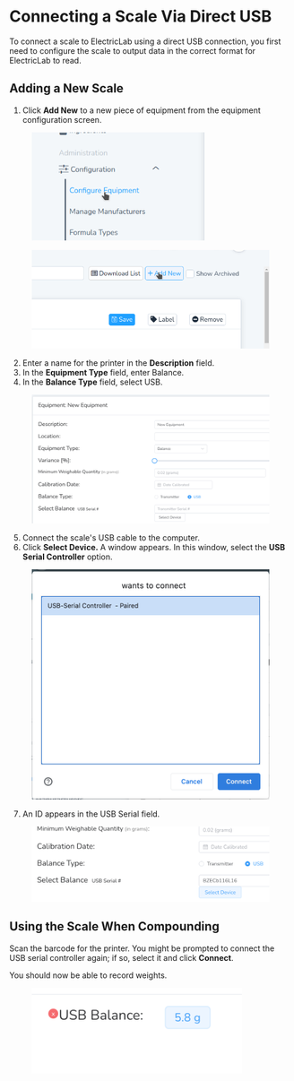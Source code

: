 # Connecting a Scale Via Direct USB

To connect a scale to ElectricLab using a direct USB connection, you first need to configure the scale to output data in the correct format for ElectricLab to read.

## Adding a New Scale <a href="#adding-a-new-scale-0" id="adding-a-new-scale-0"></a>

1. Click **Add New** to a new piece of equipment from the equipment configuration screen.

<figure><img src="../../.gitbook/assets/image (1).png" alt="" width="308"><figcaption></figcaption></figure>

<figure><img src="../../.gitbook/assets/image (2).png" alt="" width="495"><figcaption></figcaption></figure>

2. Enter a name for the printer in the **Description** field.
3. In the **Equipment Type** field, enter Balance.
4. In the **Balance Type** field, select USB.

<figure><img src="../../.gitbook/assets/image (3).png" alt=""><figcaption></figcaption></figure>

5. Connect the scale's USB cable to the computer.
6. Click **Select Device.** A window appears. In this window, select the **USB Serial Controller** option.

<figure><img src="../../.gitbook/assets/image (4).png" alt="" width="563"><figcaption></figcaption></figure>

7. An ID appears in the USB Serial field.

<figure><img src="../../.gitbook/assets/image (5).png" alt="" width="563"><figcaption></figcaption></figure>

## Using the Scale When Compounding <a href="#using-the-scale-when-compounding-1" id="using-the-scale-when-compounding-1"></a>

Scan the barcode for the printer. You might be prompted to connect the USB serial controller again; if so, select it and click **Connect**.

You should now be able to record weights.

<figure><img src="../../.gitbook/assets/image (6).png" alt="" width="375"><figcaption></figcaption></figure>

